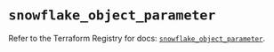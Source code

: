 # `snowflake_object_parameter`

Refer to the Terraform Registry for docs: [`snowflake_object_parameter`](https://registry.terraform.io/providers/snowflake-labs/snowflake/0.96.0/docs/resources/object_parameter).
